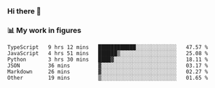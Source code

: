 ### Hi there 👋

### 📊 My work in figures

<!--START_SECTION:waka-->

```text
TypeScript   9 hrs 12 mins   ████████████░░░░░░░░░░░░░   47.57 %
JavaScript   4 hrs 51 mins   ██████▒░░░░░░░░░░░░░░░░░░   25.08 %
Python       3 hrs 30 mins   ████▓░░░░░░░░░░░░░░░░░░░░   18.11 %
JSON         36 mins         ▓░░░░░░░░░░░░░░░░░░░░░░░░   03.17 %
Markdown     26 mins         ▓░░░░░░░░░░░░░░░░░░░░░░░░   02.27 %
Other        19 mins         ▒░░░░░░░░░░░░░░░░░░░░░░░░   01.65 %
```

<!--END_SECTION:waka-->
